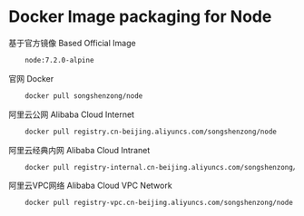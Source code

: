 # Docker Image packaging for Node


基于官方镜像 Based Official Image

```bash
    node:7.2.0-alpine
```



官网 Docker

```bash
    docker pull songshenzong/node
```



阿里云公网 Alibaba Cloud Internet

```bash
    docker pull registry.cn-beijing.aliyuncs.com/songshenzong/node
```



阿里云经典内网 Alibaba Cloud Intranet

```bash
    docker pull registry-internal.cn-beijing.aliyuncs.com/songshenzong/node
```



阿里云VPC网络 Alibaba Cloud VPC Network

```bash
    docker pull registry-vpc.cn-beijing.aliyuncs.com/songshenzong/node
```

